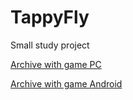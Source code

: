 # TappyFly
Small study project
<p>
<a href="https://drive.google.com/file/d/0BwOGL3Hfo0U6TzlvX1RIR29fdlk/view?usp=sharing">Archive with game PC</a>
</p>
<p>
<a href="https://drive.google.com/file/d/0BwOGL3Hfo0U6eEhVYktCd0JKUXM/view?usp=sharing">Archive with game Android</a>
</p>
